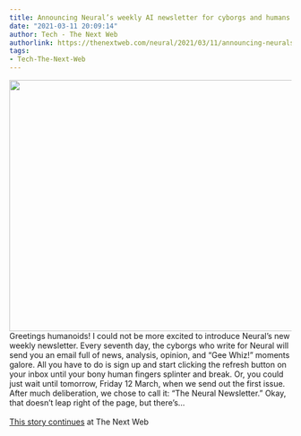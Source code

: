 ```yaml
---
title: Announcing Neural’s weekly AI newsletter for cyborgs and humans
date: "2021-03-11 20:09:14"
author: Tech - The Next Web
authorlink: https://thenextweb.com/neural/2021/03/11/announcing-neurals-weekly-ai-newsletter-for-cyborgs-and-humans/
tags:
- Tech-The-Next-Web
---
```

<img src="https://cdn0.tnwcdn.com/wp-content/blogs.dir/1/files/2021/03/neural-796x448.png" width="796" height="448"><br />Greetings humanoids! I could not be more excited to introduce Neural’s new weekly newsletter. Every seventh day, the cyborgs who write for Neural will send you an email full of news, analysis, opinion, and “Gee Whiz!” moments galore. All you have to do is sign up and start clicking the refresh button on your inbox until your bony human fingers splinter and break. Or, you could just wait until tomorrow, Friday 12 March, when we send out the first issue. After much deliberation, we chose to call it: “The Neural Newsletter.” Okay, that doesn’t leap right of the page, but there’s&#8230; <br><br><a href="https://thenextweb.com/neural/2021/03/11/announcing-neurals-weekly-ai-newsletter-for-cyborgs-and-humans/?utm_source=social&#038;utm_medium=feed&#038;utm_campaign=profeed">This story continues</a> at The Next Web